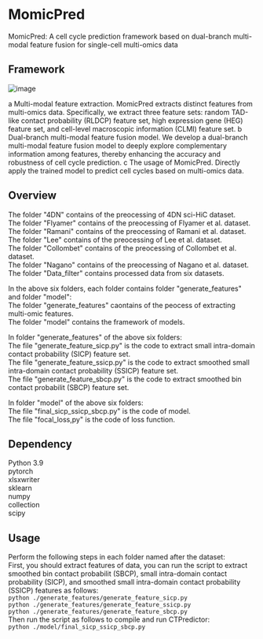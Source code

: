 # MomicPred

MomicPred: A cell cycle prediction framework based on dual-branch multi-modal feature fusion for single-cell multi-omics data

## Framework
![image](hic-rna架构-1.jpg)

 a Multi-modal feature extraction. MomicPred extracts distinct features from multi-omics data. Specifically, we extract three feature sets: random TAD-like contact probability (RLDCP) feature set, high expression gene (HEG) feature set, and cell-level macroscopic information (CLMI) feature set. b Dual-branch multi-modal feature fusion model. We develop a dual-branch multi-modal feature fusion model to deeply explore complementary information among features, thereby enhancing the accuracy and robustness of cell cycle prediction. c The usage of MomicPred. Directly apply the trained model to predict cell cycles based on multi-omics data.

## Overview

The folder "4DN" contains of the preocessing of 4DN sci-HiC dataset.  
The folder "Flyamer" contains of the preocessing of Flyamer et al. dataset.  
The folder "Ramani" contains of the preocessing of Ramani et al. dataset.  
The folder "Lee" contains of the preocessing of Lee et al. dataset.  
The folder "Collombet" contains of the preocessing of Collombet et al. dataset.  
The folder "Nagano" contains of the preocessing of Nagano et al. dataset.  
The folder "Data_filter" contains processed data from six datasets.  

In the above six folders, each folder contains folder "generate_features" and folder "model":  
The folder "generate_features" caontains of the peocess of extracting multi-omic features.  
The folder "model" contains the framework of models.  

In folder "generate_features" of the above six folders:  
The file "generate_feature_sicp.py" is the code to extract small intra-domain contact probability (SICP) feature set.  
The file "generate_feature_ssicp.py" is the code to extract smoothed small intra-domain contact probability (SSICP) feature set.  
The file "generate_feature_sbcp.py" is the code to extract smoothed bin contact probabilit (SBCP) feature set.  

In folder "model" of the above six folders:  
The file "final_sicp_ssicp_sbcp.py" is the code of model.  
The file "focal_loss,py" is the code of loss function.  

## Dependency
Python 3.9    
pytorch  
xlsxwriter  
sklearn  
numpy  
collection  
scipy

## Usage
Perform the following steps in each folder named after the dataset:  
First, you should extract features of data, you can run the script to extract smoothed bin contact probabilit (SBCP), small intra-domain contact probability (SICP), and smoothed small intra-domain contact probability (SSICP) features as follows:  
`python ./generate_features/generate_feature_sicp.py`  
`python ./generate_features/generate_feature_ssicp.py`  
`python ./generate_features/generate_feature_sbcp.py`    
Then run the script as follows to compile and run CTPredictor:  
`python ./model/final_sicp_ssicp_sbcp.py`     
